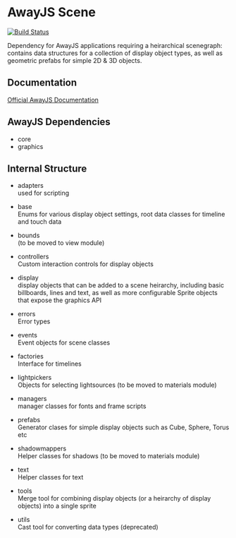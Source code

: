 # AwayJS Scene
[![Build Status](https://travis-ci.org/awayjs/scene.svg?branch=dev)](https://travis-ci.org/awayjs/scene)

Dependency for AwayJS applications requiring a heirarchical scenegraph: contains data structures for a collection of display object types, as well as geometric prefabs for simple 2D & 3D objects.

## Documentation

[Official AwayJS Documentation](https://awayjs.github.io/docs/scene)

## AwayJS Dependencies

* core
* graphics

## Internal Structure

* adapters<br>
used for scripting

* base<br>
Enums for various display object settings, root data classes for timeline and touch data

* bounds<br>
(to be moved to view module)

* controllers<br>
Custom interaction controls for display objects

* display<br>
display objects that can be added to a scene heirarchy, including basic billboards, lines and text, as well as more configurable Sprite objects that expose the graphics API

* errors<br>
Error types

* events<br>
Event objects for scene classes

* factories<br>
Interface for timelines

* lightpickers<br>
Objects for selecting lightsources (to be moved to materials module)

* managers<br>
manager classes for fonts and frame scripts

* prefabs<br>
Generator clases for simple display objects such as Cube, Sphere, Torus etc

* shadowmappers<br>
Helper classes for shadows (to be moved to materials module)

* text<br>
Helper classes for text

* tools<br>
Merge tool for combining display objects (or a heirarchy of display objects) into a single sprite

* utils<br>
Cast tool for converting data types (deprecated)


